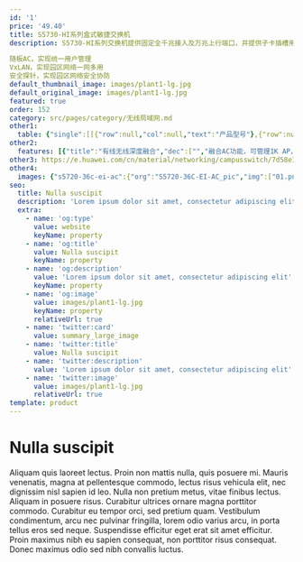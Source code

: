 ```yaml
---
id: '1'
price: '49.40'
title: S5730-HI系列盒式敏捷交换机
description: S5730-HI系列交换机提供固定全千兆接入及万兆上行端口，并提供子卡插槽用于上联端口扩展，支持丰富的敏捷特性，是大中型园区网络汇聚和接入，园区分支及小型园区网络核心的最佳选择。

随板AC，实现统一用户管理
VxLAN，实现园区网络一网多用
安全探针，实现园区网络安全协防
default_thumbnail_image: images/plant1-lg.jpg
default_original_image: images/plant1-lg.jpg
featured: true
order: 152
category: src/pages/category/无线局域网.md
other1: 
  table: {"single":[[{"row":null,"col":null,"text":"产品型号"},{"row":null,"col":null,"text":"S5730-36C-HI\nS5730-36C-PWH-HI"},{"row":null,"col":null,"text":"S5730-36C-HI-24S"},{"row":null,"col":null,"text":"S5730-44C-HI\nS5730-44C-PWH-HI"},{"row":null,"col":null,"text":"S5730-44C-HI-24S"},{"row":null,"col":null,"text":"S5730-60C-HI\nS5730-60C-PWH-HI"},{"row":null,"col":null,"text":"S5730-60C-HI-48S"},{"row":null,"col":null,"text":"S5730-68C-HI\nS5730-68C-PWH-HI"},{"row":null,"col":null,"text":"S5730-68C-HI-48S"}],[{"row":null,"col":null,"text":"交换容量"},{"row":null,"col":null,"text":"758Gbps/\n7.58Tbps"},{"row":null,"col":null,"text":"758Gbps/\n7.58Tbps"},{"row":null,"col":null,"text":"758Gbps/\n7.58Tbps"},{"row":null,"col":null,"text":"758Gbps/\n7.58Tbps"},{"row":null,"col":null,"text":"758Gbps/\n7.58Tbps"},{"row":null,"col":null,"text":"758Gbps/\n7.58Tbps"},{"row":null,"col":null,"text":"758Gbps/\n7.58Tbps"},{"row":null,"col":null,"text":"758Gbps/\n7.58Tbps"}],[{"row":null,"col":null,"text":"包转发率"},{"row":null,"col":null,"text":"216Mpps"},{"row":null,"col":null,"text":"216Mpps"},{"row":null,"col":null,"text":"336Mpps"},{"row":null,"col":null,"text":"336Mpps"},{"row":null,"col":null,"text":"252Mpps"},{"row":null,"col":null,"text":"252Mpps"},{"row":null,"col":null,"text":"372Mpps"},{"row":null,"col":null,"text":"372Mpps"}],[{"row":null,"col":null,"text":"固定端口"},{"row":null,"col":null,"text":"24个10/100/1000Base-T，4个10GE SFP+"},{"row":null,"col":null,"text":"24个GE SFP，8个复用的10/100/1000Base-T以太网端口 Combo,4个10GE SFP+"},{"row":null,"col":null,"text":"24个10/100/1000Base-T，4个10GE SFP+"},{"row":null,"col":null,"text":"24个GE SFP，8个复用的10/100/1000Base-T以太网端口 Combo,4个10GE SFP+"},{"row":null,"col":null,"text":"48个10/100/1000Base-T，4个10GE SFP+"},{"row":null,"col":null,"text":"48个GE SFP，4个10GE SFP+"},{"row":null,"col":null,"text":"48个10/100/1000Base-T，4个10GE SFP+"},{"row":null,"col":null,"text":"48个GE SFP，4个10GE SFP+"}],[{"row":null,"col":null,"text":"扩展插槽"},{"row":null,"col":"8","text":"提供扩展插槽，\n支持8*10GE电接口子卡,8*10GE光接口子卡及2*40G 光接口子卡"}],[{"row":null,"col":null,"text":"iPCA质量感知"},{"row":null,"col":"8","text":"支持直接对业务报文标记以获得丢包数量和丢包率的实时统计\n支持二三层网络网络级和设备级丢包数量和丢包率统计"}],[{"row":null,"col":null,"text":"SVF极简运维"},{"row":null,"col":"8","text":"支持作为Parent管理接入交换机和AP\n支持2层AS架构\n支持与第三方厂商混合组网管理"}],[{"row":null,"col":null,"text":"VxLAN特性"},{"row":null,"col":"8","text":"支持VxLAN二层网关、三层网关\n支持集中式网关，分布式网关\n支持BGP-EVPN\n支持通过Netconf进行配置"}],[{"row":null,"col":null,"text":"无线业务"},{"row":null,"col":"8","text":"支持管理1K AP\n提供543Gbps无线转发能力（基于1024字节包长计算）\n支持AP接入控制、AP域管理和AP配置模板管理\n支持射频管理、统一静态配置和集中动态管理\n支持WLAN基本业务、QoS、安全和用户管理\n支持CAPWAP、Tag/终端定位、频谱分析"}],[{"row":null,"col":null,"text":"互通性"},{"row":null,"col":"8","text":"VBST基于VLAN生成树协议（和PVST/PVST+/RPVST 互通）\nLNP 链路类型协商协议（和DTP相似功能）\nVCMP VLAN集中管理协议（和VTP相似功能）\n\n 详细的互联互通认证与报告，请访问这里。"}]]}
other2:
  features: [{"title":"有线无线深度融合","dec":["","融合AC功能，可管理1K AP，实现有线无线网络的深度融合；",""]},{"title":"自动化网络服务","dec":["","支持基于VxLAN的网络虚拟化，业务网络自动化部署，实现“一网多用”，降低OPEX 80%。",""]},{"title":"大缓存从容应对高突发流量业务","dec":["","512MB大缓存能力，为视频会议类流量突发业务的承载提供更有保障。",""]}]
other3: https://e.huawei.com/cn/material/networking/campusswitch/7d58e1e289d84d1c9a5a41585fab31d4
other4:
  images: {"s5720-36c-ei-ac":{"org":"S5720-36C-EI-AC_pic","img":["01.png","02.png","03.png","04.png","07.png","08.png"]}}
seo:
  title: Nulla suscipit
  description: 'Lorem ipsum dolor sit amet, consectetur adipiscing elit'
  extra:
    - name: 'og:type'
      value: website
      keyName: property
    - name: 'og:title'
      value: Nulla suscipit
      keyName: property
    - name: 'og:description'
      value: 'Lorem ipsum dolor sit amet, consectetur adipiscing elit'
      keyName: property
    - name: 'og:image'
      value: images/plant1-lg.jpg
      keyName: property
      relativeUrl: true
    - name: 'twitter:card'
      value: summary_large_image
    - name: 'twitter:title'
      value: Nulla suscipit
    - name: 'twitter:description'
      value: 'Lorem ipsum dolor sit amet, consectetur adipiscing elit'
    - name: 'twitter:image'
      value: images/plant1-lg.jpg
      relativeUrl: true
template: product
---
```


# Nulla suscipit

Aliquam quis laoreet lectus. Proin non mattis nulla, quis posuere mi. Mauris venenatis, magna at pellentesque commodo, lectus risus vehicula elit, nec dignissim nisl sapien id leo. Nulla non pretium metus, vitae finibus lectus. Aliquam in posuere risus. Curabitur ultrices ornare magna porttitor commodo. Curabitur eu tempor orci, sed pretium quam. Vestibulum condimentum, arcu nec pulvinar fringilla, lorem odio varius arcu, in porta tellus eros sed neque. Suspendisse efficitur eget erat sit amet efficitur. Proin maximus nibh eu sapien consequat, non porttitor risus consequat. Donec maximus odio sed nibh convallis luctus.